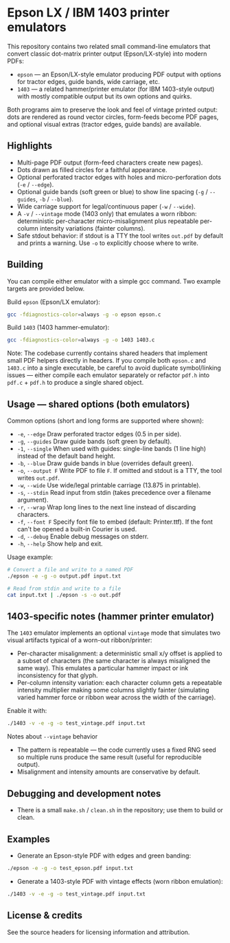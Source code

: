# Epson LX / IBM 1403 printer emulators

This repository contains two related small command-line emulators that convert classic dot-matrix printer output (Epson/LX-style) into modern PDFs:

- `epson` — an Epson/LX-style emulator producing PDF output with options for tractor edges, guide bands, wide carriage, etc.
- `1403` — a related hammer/printer emulator (for IBM 1403-style output) with mostly compatible output but its own options and quirks.

Both programs aim to preserve the look and feel of vintage printed output: dots are rendered as round vector circles, form-feeds become PDF pages, and optional visual extras (tractor edges, guide bands) are available.

## Highlights

- Multi-page PDF output (form-feed characters create new pages).
- Dots drawn as filled circles for a faithful appearance.
- Optional perforated tractor edges with holes and micro-perforation dots (`-e` / `--edge`).
- Optional guide bands (soft green or blue) to show line spacing (`-g` / `--guides`, `-b` / `--blue`).
- Wide carriage support for legal/continuous paper (`-w` / `--wide`).
- A `-v` / `--vintage` mode (1403 only) that emulates a worn ribbon: deterministic per-character micro-misalignment plus repeatable per-column intensity variations (fainter columns).
- Safe stdout behavior: if stdout is a TTY the tool writes `out.pdf` by default and prints a warning. Use `-o` to explicitly choose where to write.

## Building

You can compile either emulator with a simple gcc command. Two example targets are provided below.

Build `epson` (Epson/LX emulator):

```bash
gcc -fdiagnostics-color=always -g -o epson epson.c
```

Build `1403` (1403 hammer-emulator):

```bash
gcc -fdiagnostics-color=always -g -o 1403 1403.c
```

Note: The codebase currently contains shared headers that implement small PDF helpers directly in headers. If you compile both `epson.c` and `1403.c` into a single executable, be careful to avoid duplicate symbol/linking issues — either compile each emulator separately or refactor `pdf.h` into `pdf.c` + `pdf.h` to produce a single shared object.

## Usage — shared options (both emulators)

Common options (short and long forms are supported where shown):

- `-e`, `--edge`        Draw perforated tractor edges (0.5 in per side).
- `-g`, `--guides`      Draw guide bands (soft green by default).
- `-1`, `--single`      When used with guides: single-line bands (1 line high) instead of the default band height.
- `-b`, `--blue`        Draw guide bands in blue (overrides default green).
- `-o`, `--output F`    Write PDF to file `F`. If omitted and stdout is a TTY, the tool writes `out.pdf`.
- `-w`, `--wide`        Use wide/legal printable carriage (13.875 in printable).
- `-s`, `--stdin`       Read input from stdin (takes precedence over a filename argument).
- `-r`, `--wrap`        Wrap long lines to the next line instead of discarding characters.
- `-f`, `--font F`      Specify font file to embed (default: Printer.ttf). If the font can't be opened a built-in Courier is used.
- `-d`, `--debug`       Enable debug messages on stderr.
- `-h`, `--help`        Show help and exit.

Usage example:

```bash
# Convert a file and write to a named PDF
./epson -e -g -o output.pdf input.txt

# Read from stdin and write to a file
cat input.txt | ./epson -s -o out.pdf
```

## 1403-specific notes (hammer printer emulator)

The `1403` emulator implements an optional `vintage` mode that simulates two visual artifacts typical of a worn-out ribbon/printer:

- Per-character misalignment: a deterministic small x/y offset is applied to a subset of characters (the same character is always misaligned the same way). This emulates a particular hammer impact or ink inconsistency for that glyph.
- Per-column intensity variation: each character column gets a repeatable intensity multiplier making some columns slightly fainter (simulating varied hammer force or ribbon wear across the width of the carriage).

Enable it with:

```bash
./1403 -v -e -g -o test_vintage.pdf input.txt
```

Notes about `--vintage` behavior

- The pattern is repeatable — the code currently uses a fixed RNG seed so multiple runs produce the same result (useful for reproducible output).
- Misalignment and intensity amounts are conservative by default.

## Debugging and development notes

- There is a small `make.sh` / `clean.sh` in the repository; use them to build or clean.

## Examples

- Generate an Epson-style PDF with edges and green banding:

```bash
./epson -e -g -o test_epson.pdf input.txt
```

- Generate a 1403-style PDF with vintage effects (worn ribbon emulation):

```bash
./1403 -v -e -g -o test_vintage.pdf input.txt
```

## License & credits

See the source headers for licensing information and attribution.
